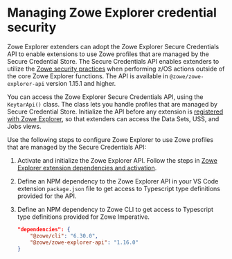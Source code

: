 # Managing Zowe Explorer credential security

Zowe Explorer extenders can adopt the Zowe Explorer Secure Credentials API to enable extensions to use Zowe profiles that are managed by the Secure Credential Store. The Secure Credentials API enables extenders to utilize the [Zowe security practices](https://docs.zowe.org/stable/user-guide/cli-scsplugin/) when performing z/OS actions outside of the core Zowe Explorer functions. The API is available in `@zowe/zowe-explorer-api` version 1.15.1 and higher.

You can access the Zowe Explorer Secure Credentials API, using the `KeytarApi()` class. The class lets you handle profiles that are managed by Secure Credential Store. Initialize the API before any extension is [registered with Zowe Explorer](../README-Extending.md#accessing-the-zowe-explorer-extender-api), so that extenders can access the Data Sets, USS, and Jobs views.

Use the following steps to configure Zowe Explorer to use Zowe profiles that are managed by the Secure Credentials API:

1. Activate and initialize the Zowe Explorer API. Follow the steps in [Zowe Explorer extension dependencies and activation](../README-Extending.md#zowe-explorer-extension-dependencies-and-activation).

2. Define an NPM dependency to the Zowe Explorer API in your VS Code extension `package.json` file to get access to Typescript type definitions provided for the API.
3. Define an NPM dependency to Zowe CLI to get access to Typescript type definitions provided for Zowe Imperative.

   ```json
   "dependencies": {
       "@zowe/cli": "6.30.0",
       "@zowe/zowe-explorer-api": "1.16.0"
   }
   ```
